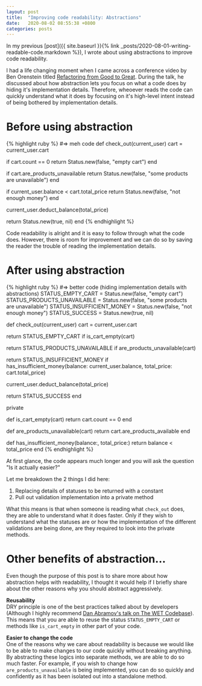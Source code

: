 ```yaml
---
layout: post
title:  "Improving code readability: Abstractions"
date:   2020-08-02 08:55:38 +0800
categories: posts
---
```


In my previous [post]({{ site.baseurl }}{% link _posts/2020-08-01-writing-readable-code.markdown %}), I wrote about using abstractions to improve code readability.

I had a life changing moment when I came across a conference video by Ben Orenstein titled [Refactoring from Good to Great][refactoring-from-good-to-great]. During the talk, he discussed about how abstraction lets you focus on what a code does by hiding it's implementation details. Therefore, wheoever reads the code can quickly understand what it does by focusing on it's high-level intent instead of being bothered by implementation details.

# <b>Before using abstraction</b>

{% highlight ruby %}
#=> meh code
def check_out(current_user)
  cart = current_user.cart

  if cart.count == 0
    return Status.new(false, "empty cart")
  end

  if cart.are_products_unavailable
    return Status.new(false, "some products are unavailable")
  end

  if current_user.balance < cart.total_price
    return Status.new(false, "not enough money")
  end

  current_user.deduct_balance(total_price)

  return Status.new(true, nil) 
end
{% endhighlight %}

Code readability is alright and it is easy to follow through what the code does. However, there is room for improvement and we can do so by saving the reader the trouble of reading the implementation details.

# <b>After using abstraction</b>

{% highlight ruby %}
#=> better code (hiding implementation details with abstractions)
STATUS_EMPTY_CART = Status.new(false, "empty cart") 
STATUS_PRODUCTS_UNAVAILABLE = Status.new(false, "some products are unavailable")
STATUS_INSUFFICIENT_MONEY = Status.new(false, "not enough money")
STATUS_SUCCESS = Status.new(true, nil) 

def check_out(current_user)
  cart = current_user.cart

  return STATUS_EMPTY_CART if is_cart_empty(cart)

  return STATUS_PRODUCTS_UNAVAILABLE if are_products_unavailable(cart)

  return STATUS_INSUFFICIENT_MONEY if \
    has_insufficient_money(balance: current_user.balance, 
                           total_price: cart.total_price)

  current_user.deduct_balance(total_price)

  return STATUS_SUCCESS
end

private

def is_cart_empty(cart)
  return cart.count == 0
end

def are_products_unavailable(cart)
  return cart.are_products_available
end

def has_insufficient_money(balance:, total_price:)
  return balance < total_price
end
{% endhighlight %}

At first glance, the code appears much longer and you will ask the question "Is it actually easier?"

Let me breakdown the 2 things I did here:
1. Replacing details of statuses to be returned with a constant
2. Pull out validation implementation into a private method

What this means is that when someone is reading what `check_out` does, they are able to understand what it does faster. Only if they wish to understand what the statuses are or how the implementation of the different validations are being done, are they required to look into the private methods.

# <b>Other benefits of abstraction...</b>

Even though the purpose of this post is to share more about how abstraction helps with readability, I thought it would help if I briefly share about the other reasons why you should abstract aggressively.

<b>Reusability</b><br>
DRY principle is one of the best practices talked about by developers (Although I highly recommend [Dan Abramov's talk on The WET Codebase][wet-codebase]). This means that you are able to reuse the status `STATUS_EMPTY_CART` or methods like `is_cart_empty` in other part of your code.

<b>Easier to change the code</b><br>
One of the reasons why we care about readability is because we would like to be able to make changes to our code quickly without breaking anything. By abstracting these logics into separate methods, we are able to do so much faster. For example, if you wish to change how `are_products_unavailable` is being implemented, you can do so quickly and confidently as it has been isolated out into a standalone method.

[refactoring-from-good-to-great]: https://youtu.be/DC-pQPq0acs?t=157
[wet-codebase]:               https://www.deconstructconf.com/2019/dan-abramov-the-wet-codebase
[nodeflair-website]:          https://www.nodeflair.com